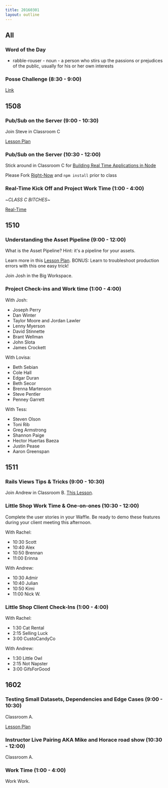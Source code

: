 ```yaml
---
title: 20160301
layout: outline
---
```


## All

### Word of the Day

* rabble-rouser - noun - a person who stirs up the passions or prejudices of
the public, usually for his or her own interests

### Posse Challenge (8:30 - 9:00)

[Link](https://gist.github.com/Carmer/4a46e214c0d91f911c6a)


## 1508

### Pub/Sub on the Server (9:00 - 10:30)

Join Steve in Classroom C

[Lesson Plan](https://github.com/turingschool/lesson_plans/blob/master/ruby_04-apis_and_scalability/pubsub_on_the_server.markdown)

### Pub/Sub on the Server (10:30 - 12:00)

Stick around in Classroom C for [Building Real Time Applications in Node](https://github.com/turingschool/lesson_plans/blob/master/ruby_04-apis_and_scalability/real_time_applications_with_node.markdown)

Please Fork [Right-Now](https://github.com/turingschool-examples/right-now) and `npm install` prior to class

### Real-Time Kick Off and Project Work Time (1:00 - 4:00)
~*CLASS C BITCHES*~ 

[Real-Time](https://github.com/turingschool/curriculum/blob/master/source/projects/real_time.markdown)


## 1510

### Understanding the Asset Pipeline (9:00 - 12:00)

What is the Asset Pipeline? Hint: it's a pipeline for your assets.

Learn more in this [Lesson Plan](https://github.com/turingschool/lesson_plans/blob/master/ruby_03-professional_rails_applications/understanding_the_asset_pipeline.md). BONUS: Learn to troubleshoot production errors with this one easy trick!

Join Josh in the Big Workspace.

### Project Check-ins and Work time (1:00 - 4:00)

With Josh:

* Joseph Perry
* Dan Winter
* Taylor Moore and Jordan Lawler
* Lenny Myerson
* David Stinnette
* Brant Wellman
* John Slota
* James Crockett

With Lovisa:

* Beth Sebian
* Cole Hall
* Edgar Duran
* Beth Secor
* Brenna Martenson
* Steve Pentler
* Penney Garrett

With Tess:

* Steven Olson
* Toni Rib
* Greg Armstrong
* Shannon Paige
* Hector Huertas Baeza
* Justin Pease
* Aaron Greenspan

## 1511

### Rails Views Tips & Tricks (9:00 - 10:30)

Join Andrew in Classroom B. [This Lesson](https://github.com/turingschool/lesson_plans/blob/master/ruby_02-web_applications_with_ruby/rails_views_tips_and_techniques.markdown).

### Little Shop Work Time & One-on-ones (10:30 - 12:00)

Complete the user stories in your Waffle. Be ready to demo these features during your client meeting this afternoon.

With Rachel:

* 10:30 Scott
* 10:40 Alex
* 10:50 Brennan
* 11:00 Erinna

With Andrew:

* 10:30 Admir
* 10:40 Julian
* 10:50 Kimi
* 11:00 Nick W.

### Little Shop Client Check-Ins (1:00 - 4:00)

With Rachel:

* 1:30 Cat Rental
* 2:15 Selling Luck
* 3:00 CustoCandyCo

With Andrew:

* 1:30 Little Owl
* 2:15 Not Napster
* 3:00 GifsForGood


## 1602

### Testing Small Datasets, Dependencies and Edge Cases (9:00 - 10:30)

Classroom A.

[Lesson Plan](https://github.com/turingschool/lesson_plans/blob/master/ruby_01-object_oriented_programming_with_ruby/designing_data_oriented_programs_for_testability.markdown)

### Instructor Live Pairing AKA Mike and Horace road show (10:30 - 12:00)

Classroom A.

### Work Time (1:00 - 4:00)

Work Work.
